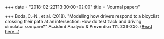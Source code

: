 +++
date = "2018-02-22T13:30:00+02:00"
title = "Journal papers"

+++
Boda, C.-N., et al. (2018). "Modelling how drivers respond to a bicyclist crossing their path at an intersection: How do test track and driving simulator compare?" Accident Analysis & Prevention 111: 238-250. ([Read here...][1])

[1]: https://doi.org/10.1016/j.aap.2017.11.032
